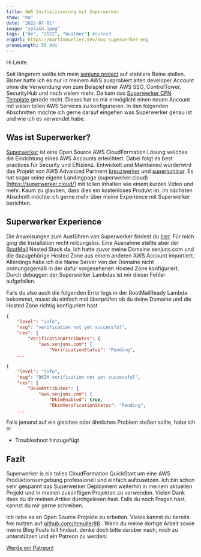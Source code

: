 ```yaml
---
title: AWS Initialisierung mit Superwerker 
show: "no"
date: "2022-07-01"
image: "splash.jpeg"
tags: ["de", "2022", "builder"] #nofeed
engUrl: https://martinmueller.dev/aws-superwerker-eng
pruneLength: 50 #du
---
```


Hi Leute.

Seit längerem wollte ich mein [senjuns project](github.com/senjuns/senjuns) auf stabilere Beine stellen. Bisher hatte ich es nur in meinem AWS ausprobiert alten developer Account ohne die Verwendung von zum Beispiel einer AWS SSO, ControlTower, SecurityHub und noch vielem mehr. Da kam das [Superwerker CFN Template](https://github.com/superwerker/superwerker) gerade recht. Dieses hat es mir ermöglicht einen neuen Account mit vielen tollen AWS Services zu konfigurieren. In den folgenden Abschnitten möchte ich gerne darauf eingehen was Superwerker genau ist und wie ich es verwendet habe.

## Was ist Superwerker?

[Superwerker](https://github.com/superwerker/superwerker) ist eine Open Source AWS CloudFormation Lösung welches die Einrichtung eines AWS Accounts erleichtert. Dabei folgt es best practices für Security und Effizienz. Entwickelt und Maintained wurde/wird das Projekt von AWS Advanced Partnern [kreuzwerker](https://github.com/superwerker/superwerker) und [superluminar](https://superluminar.io/). Es hat sogar seine eigene Landingpage (superwerker.cloud)[https://superwerker.cloud/] mit tollen Inhalten wie einem kurzen Video und mehr. Kaum zu glauben, dass dies ein kostenloses Produkt ist. Im nächsten Abschnitt möchte ich gerne mehr über meine Experience mit Superwerker berichten.

## Superwerker Experience

Die Anweisungen zum Ausführen von Superwerker findest du [hier](https://superwerker.awsworkshop.io/). Für mich ging die Installation recht reibungslos. Eine Ausnahme stellte aber der [RootMail](https://github.com/superwerker/superwerker/blob/main/docs/adrs/rootmail.md) Nested Stack da. Ich hatte zuvor meine Domaine senjuns.com und die dazugehörige Hosted Zone aus einem anderen AWS Account importiert. Allerdings habe ich die Name Server von der Domaine nicht ordnungsgemäß in der dafür vorgesehenen Hosted Zone konfiguriert. Durch debuggen der Superwerker Lambdas ist mir dieser Fehler aufgefallen.

Falls du also auch die folgenden Error logs in der RootMailReady Lambda bekommst, musst du einfach mal überprüfen ob du deine Domaine und die Hosted Zone richtig konfiguriert hast.

```json
{
    "level": "info",
    "msg": "verification not yet successful",
    "res": {
        "VerificationAttributes": {
            "aws.senjuns.com": {
                "VerificationStatus": "Pending",
    ...
```

```json
{
    "level": "info",
    "msg": "DKIM verification not yet successful",
    "res": {
        "DkimAttributes": {
            "aws.senjuns.com": {
                "DkimEnabled": true,
                "DkimVerificationStatus": "Pending",
    ...
```

Falls jemand auf ein gleiches oder ähnliches Problem stoßen sollte, habe ich ei
* Troubleshoot hinzugefügt

## Fazit

Superwerker is ein tolles CloudFormation QuickStart um eine AWS Produktionsumgebung professionell und einfach aufzusetzen. Ich bin schon sehr gespannt das Superwerker Deployment weiterhin in meinem aktuellen Projekt und in meinen zukünftigen Projekten zu verwenden. Vielen Dank dass du dir meinen Artikel durchgelesen hast. Falls du noch Fragen hast, kannst du mir gerne schreiben.

Ich liebe es an Open Source Projekte zu arbeiten. Vieles kannst du bereits frei nutzen auf [github.com/mmuller88](https://github.com/mmuller88) . Wenn du meine dortige Arbeit sowie meine Blog Posts toll findest, denke doch bitte darüber nach, mich zu unterstützen und ein Patreon zu werden:

<a href="https://www.patreon.com/bePatron?u=29010217" data-patreon-widget-type="become-patron-button">Werde ein Patreon!</a><script async src="https://c6.patreon.com/becomePatronButton.bundle.js"></script>
